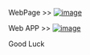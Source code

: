 WebPage >> 
[![image](https://github.com/user-attachments/assets/bebb2129-4149-4f3d-8c0e-1982f6a69ad0)](https://bloodps.github.io/WebPage-WebApp-Auto-Insurance/) 

Web APP >> 
[![image](https://github.com/user-attachments/assets/e4758edc-82a4-4f40-9fcc-dd642d9f8ecd)](https://bloodps.github.io/WebPage-WebApp-Auto-Insurance/tob2.html)

Good Luck
